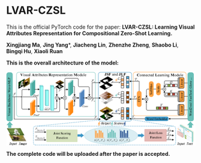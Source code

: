 # LVAR-CZSL
This is the official PyTorch code for the paper:
**LVAR-CZSL:  Learning Visual Attributes Representation for Compositional Zero-Shot Learning.**

 **Xingjiang Ma**, **Jing Yang***,  **Jiacheng Lin**,  **Zhenzhe Zheng**,  **Shaobo Li**, **Bingqi Hu**, **Xiaoli Ruan**

**This is the overall architecture of the model:**

<p align="center">
  <img src="img/model.png"alt="" align=center />
</p>

**The complete code will be uploaded after the paper is accepted.**


